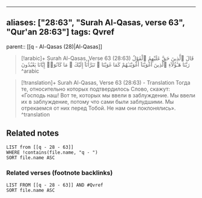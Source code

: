 
---
aliases: ["28:63", "Surah Al-Qasas, verse 63", "Qur'an 28:63"]
tags: Qvref
---

parent:: [[q - Al-Qasas (28)|Al-Qasas]]

> [!arabic]+ Surah Al-Qasas, Verse 63 (28:63)
> <span class="quran-arabic">قَالَ ٱلَّذِينَ حَقَّ عَلَيْهِمُ ٱلْقَوْلُ رَبَّنَا هَـٰٓؤُلَآءِ ٱلَّذِينَ أَغْوَيْنَآ أَغْوَيْنَـٰهُمْ كَمَا غَوَيْنَا ۖ تَبَرَّأْنَآ إِلَيْكَ ۖ مَا كَانُوٓا۟ إِيَّانَا يَعْبُدُونَ</span>
^arabic

> [!translation]+ Surah Al-Qasas, Verse 63 (28:63) - Translation
> Тогда те, относительно которых подтвердилось Слово, скажут: «Господь наш! Вот те, которых мы ввели в заблуждение. Мы ввели их в заблуждение, потому что сами были заблудшими. Мы отрекаемся от них перед Тобой. Не нам они поклонялись».
^translation



## Related notes
```dataview
LIST from [[q - 28 - 63]]
WHERE !contains(file.name, "q - ")
SORT file.name ASC
```

### Related verses (footnote backlinks)
```dataview
LIST FROM [[q - 28 - 63]] AND #Qvref
SORT file.name ASC
```

